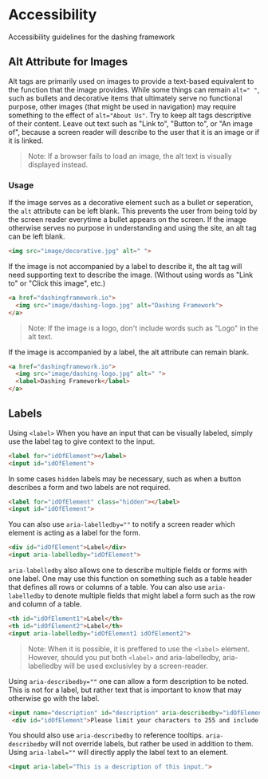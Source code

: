 # Accessibility
Accessibility guidelines for the dashing framework

## Alt Attribute for Images
Alt tags are primarily used on images to provide a text-based equivalent to the function that the image provides. While some things can remain `alt=" "`, such as bullets and decorative items that ultimately serve no functional purpose, other images (that might be used in navigation) may require something to the effect of `alt="About Us"`. Try to keep alt tags descriptive of their content. Leave out text such as "Link to", "Button to", or "An image of", because a screen reader will describe to the user that it is an image or if it is linked. 

>Note: If a browser fails to load an image, the alt text is visually displayed instead.

### Usage 
If the image serves as a decorative element such as a bullet or seperation, the `alt` attribute can be left blank. This prevents the user from being told by the screen reader everytime a bullet appears on the screen. If the image otherwise serves no purpose in understanding and using the site, an alt tag can be left blank.

```html 
<img src="image/decorative.jpg" alt=" ">
```

If the image is not accompanied by a label to describe it, the alt tag will need supporting text to describe the image. (Without using words as "Link to" or "Click this image", etc.)

```html
<a href="dashingframework.io">
  <img src="image/dashing-logo.jpg" alt="Dashing Framework">
</a>
```
>Note: If the image is a logo, don't include words such as "Logo" in the alt text.

If the image is accompanied by a label, the alt attribute can remain blank. 

```html
<a href="dashingframework.io">
  <img src="image/dashing-logo.jpg" alt=" ">
  <label>Dashing Framework</label>
</a>
```
## Labels
Using `<label>`
When you have an input that can be visually labeled, simply use the label tag to give context to the input.

```html 
<label for="idOfElement"></label>
<input id="idOfElement">
```
In some cases  `hidden` labels may be necessary, such as when a button describes a form and two labels are not required.

```html
<label for="idOfElement" class="hidden"></label>
<input id="idOfElement">
```

You can also use `aria-labelledby=""` to notify a screen reader which element is acting as a label for the form.

```html
<div id="idOfElement">Label</div>
<input aria-labelledby="idOfElement">
```

`aria-labelledby` also allows one to describe multiple fields or forms with one label. One may use this function on something such as a table header that defines all rows or columns of a table. You can also use `aria-labelledby` to denote multiple fields that might label a form such as the row and column of a table.

```html
<th id="idOfElement1">Label</th>
<th id="idOfElement2">Label</th>
<input aria-labelledby="idOfElement1 idOfElement2">
```
> Note: When it is possible, it is preffered to use the `<label>` element. However, should you put both `<label>` and aria-labelledby, aria-labelledby will be used exclusivley by a screen-reader.

Using `aria-describedby=""` one can allow a form description to be noted. This is not for a label, but rather text that is important to know that may otherwise go with the label. 

```html
<input name="description" id="description" aria-describedby="idOfElement">
 <div id="idOfElement">Please limit your characters to 255 and include no line breaks.</div>
```

You should also use `aria-describedby` to reference tooltips. 
`aria-describedby` will not override labels, but rather be used in addition to them.
Using  `aria-label=""` will directly apply the label text to an element.

```html
<input aria-label="This is a description of this input.">
```
